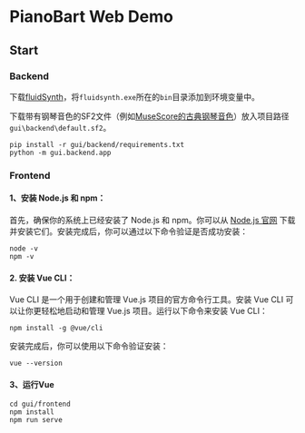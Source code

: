 # PianoBart Web Demo

## Start

### Backend

下载[fluidSynth](https://github.com/FluidSynth/fluidsynth)，将`fluidsynth.exe`所在的`bin`目录添加到环境变量中。

下载带有钢琴音色的SF2文件（例如[MuseScore的古典钢琴音色](https://freepats.zenvoid.org/Piano/YDP-GrandPiano/YDP-GrandPiano-SF2-20160804.tar.bz2)）放入项目路径 `gui\backend\default.sf2`。

```shell
pip install -r gui/backend/requirements.txt
python -m gui.backend.app
```

### Frontend

#### 1、安装 Node.js 和 npm：

首先，确保你的系统上已经安装了 Node.js 和 npm。你可以从 [Node.js 官网](https://nodejs.org/) 下载并安装它们。安装完成后，你可以通过以下命令验证是否成功安装：

```shell
node -v
npm -v
```

#### 2. 安装 Vue CLI：

Vue CLI 是一个用于创建和管理 Vue.js 项目的官方命令行工具。安装 Vue CLI 可以让你更轻松地启动和管理 Vue.js 项目。运行以下命令来安装 Vue CLI：

```shell
npm install -g @vue/cli
```

安装完成后，你可以使用以下命令验证安装：

```shell
vue --version
```

#### 3、运行Vue

```shell
cd gui/frontend
npm install
npm run serve
```



